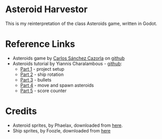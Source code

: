 # Asteroid Harvestor

This is my reinterpretation of the class Asteroids game, written in Godot.


# Reference Links

* Asteroids game by [Carlos Sánchez Cazorla](https://github.com/cscazorla) on [github](https://github.com/cscazorla/godot-asteroids/tree/master)
* Asteroids tutorial by Yiannis Charalambous - [github](https://github.com/Yiannis128/godot-asteroids/tree/part-5):
    * [Part 1](https://yiannis-charalambous.com/articles/godot-asteroids/godot-asteroids-01.html) - project setup
    * [Part 2](https://yiannis-charalambous.com/articles/godot-asteroids/godot-asteroids-02.html) - ship rotation
    * [Part 3](https://yiannis-charalambous.com/articles/godot-asteroids/godot-asteroids-03.html) - bullets
    * [Part 4](https://yiannis-charalambous.com/articles/godot-asteroids/godot-asteroids-04.html) - move and spawn asteroids
    * [Part 5](https://yiannis-charalambous.com/articles/godot-asteroids/godot-asteroids-05.html) - score counter


# Credits

* Asteroid sprites, by Phaelax, downloaded from [here](https://forum.thegamecreators.com/thread/209786).
* Ship sprites, by Foozle, downloaded from [here](https://foozlecc.itch.io/void-main-ship)

